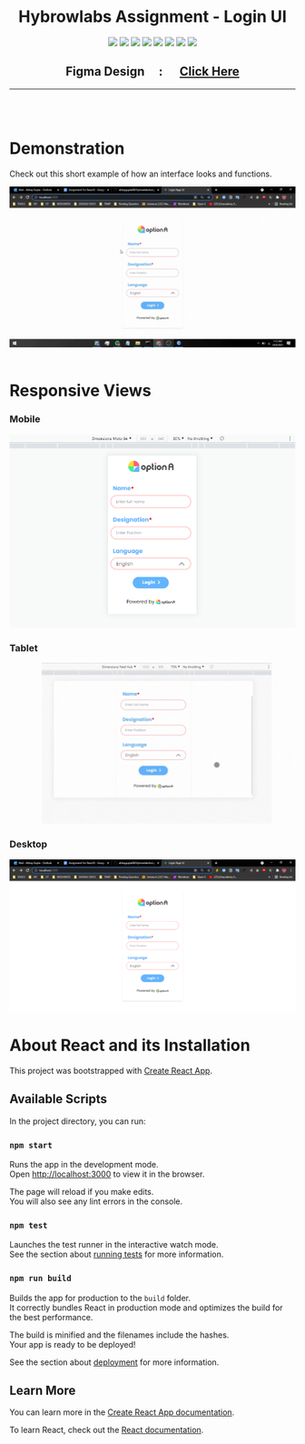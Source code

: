 <div align="center">
<h1> Hybrowlabs Assignment - Login UI</h1>
  <img src="https://img.shields.io/badge/HTML5-E34F26?style=for-the-badge&logo=html5&logoColor=white"/>
<img src="https://img.shields.io/badge/CSS3-1572B6?style=for-the-badge&logo=css3&logoColor=whitee"/>
<img src="https://img.shields.io/badge/JavaScript-323330?style=for-the-badge&logo=javascript&logoColor=F7DF1E"/>
  <img src="https://img.shields.io/badge/React-20232A?style=for-the-badge&logo=react&logoColor=61DAFB"/>
  <img src="https://img.shields.io/badge/Tailwind_CSS-38B2AC?style=for-the-badge&logo=tailwind-css&logoColor=white"/>
<img src="https://img.shields.io/badge/npm-CB3837?style=for-the-badge&logo=npm&logoColor=white"/>
  <img src="https://img.shields.io/badge/Git-F05032?style=for-the-badge&logo=git&logoColor=white"/>
  <img src="https://img.shields.io/badge/Figma-F24E1E?style=for-the-badge&logo=figma&logoColor=white"/>

<h2> Figma Design &nbsp;&nbsp;&nbsp;&nbsp;: &nbsp;&nbsp;&nbsp;&nbsp;
<a href="https://www.figma.com/file/MZL7b6NCknR37rZX9a2pYC/React-JS-Candidate-test?node-id=0%3A1">Click Here</a>
</h2>
<hr/>

</div>
<br/><br/>
<h1> Demonstration </h1>
<p> Check out this short example of how an interface looks and functions.</p>
<img src="./projectConfig/demo.gif"/>
<br/><br/>
<h1> Responsive Views </h1>
 <h3>Mobile</h3>
 <img src="./projectConfig/mobile.PNG"/>
 <br/>
 <h3>Tablet</h3>
 <img src="./projectConfig/tablet.gif"/>
 <br/>
 <h3>Desktop</h3>
 <img src="./projectConfig/desktop.PNG"/>
 <br/>

# About React and its Installation
This project was bootstrapped with [Create React App](https://github.com/facebook/create-react-app).

## Available Scripts

In the project directory, you can run:

### `npm start`

Runs the app in the development mode.\
Open [http://localhost:3000](http://localhost:3000) to view it in the browser.

The page will reload if you make edits.\
You will also see any lint errors in the console.

### `npm test`

Launches the test runner in the interactive watch mode.\
See the section about [running tests](https://facebook.github.io/create-react-app/docs/running-tests) for more information.

### `npm run build`

Builds the app for production to the `build` folder.\
It correctly bundles React in production mode and optimizes the build for the best performance.

The build is minified and the filenames include the hashes.\
Your app is ready to be deployed!

See the section about [deployment](https://facebook.github.io/create-react-app/docs/deployment) for more information.

## Learn More

You can learn more in the [Create React App documentation](https://facebook.github.io/create-react-app/docs/getting-started).

To learn React, check out the [React documentation](https://reactjs.org/).

